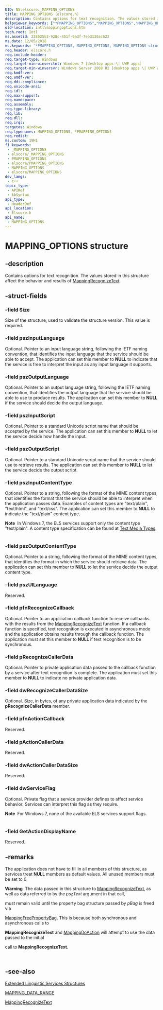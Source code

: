 ```yaml
---
UID: NS:elscore._MAPPING_OPTIONS
title: MAPPING_OPTIONS (elscore.h)
description: Contains options for text recognition. The values stored in this structure affect the behavior and results of MappingRecognizeText.
helpviewer_keywords: ["*PMAPPING_OPTIONS","MAPPING_OPTIONS","MAPPING_OPTIONS structure [Internationalization for Windows Applications]","PMAPPING_OPTIONS","PMAPPING_OPTIONS structure pointer [Internationalization for Windows Applications]","elscore/MAPPING_OPTIONS","elscore/PMAPPING_OPTIONS","intl.mappingoptions"]
old-location: intl\mappingoptions.htm
tech.root: Intl
ms.assetid: 228625b3-928c-451f-9a3f-7eb3130ac622
ms.date: 12/05/2018
ms.keywords: '*PMAPPING_OPTIONS, MAPPING_OPTIONS, MAPPING_OPTIONS structure [Internationalization for Windows Applications], PMAPPING_OPTIONS, PMAPPING_OPTIONS structure pointer [Internationalization for Windows Applications], elscore/MAPPING_OPTIONS, elscore/PMAPPING_OPTIONS, intl.mappingoptions'
req.header: elscore.h
req.include-header: 
req.target-type: Windows
req.target-min-winverclnt: Windows 7 [desktop apps \| UWP apps]
req.target-min-winversvr: Windows Server 2008 R2 [desktop apps \| UWP apps]
req.kmdf-ver: 
req.umdf-ver: 
req.ddi-compliance: 
req.unicode-ansi: 
req.idl: 
req.max-support: 
req.namespace: 
req.assembly: 
req.type-library: 
req.lib: 
req.dll: 
req.irql: 
targetos: Windows
req.typenames: MAPPING_OPTIONS, *PMAPPING_OPTIONS
req.redist: 
ms.custom: 19H1
f1_keywords:
 - _MAPPING_OPTIONS
 - elscore/_MAPPING_OPTIONS
 - PMAPPING_OPTIONS
 - elscore/PMAPPING_OPTIONS
 - MAPPING_OPTIONS
 - elscore/MAPPING_OPTIONS
dev_langs:
 - c++
topic_type:
 - APIRef
 - kbSyntax
api_type:
 - HeaderDef
api_location:
 - Elscore.h
api_name:
 - MAPPING_OPTIONS
---
```


# MAPPING_OPTIONS structure


## -description

Contains options for text recognition. The values stored in this structure affect the behavior and results of <a href="/windows/desktop/api/elscore/nf-elscore-mappingrecognizetext">MappingRecognizeText</a>.

## -struct-fields

### -field Size

Size of the structure, used to validate the structure version. This value is required.

### -field pszInputLanguage

Optional. Pointer to an input language string, following the IETF naming convention, that identifies the input language that the service should be able to accept. The application can set this member to <b>NULL</b> to indicate that the service is free to interpret the input as any input language it supports.

### -field pszOutputLanguage

Optional. Pointer to an output language string, following the IETF naming convention, that identifies the output language that the service should be able to use to produce results. The application can set this member to <b>NULL</b> if the service should decide the output language.

### -field pszInputScript

Optional. Pointer to a standard Unicode script name that should be accepted by the service. The application can set this member to <b>NULL</b> to let the service decide how handle the input.

### -field pszOutputScript

Optional. Pointer to a standard Unicode script name that the service should use to retrieve results. The application can set this member to <b>NULL</b> to let the service decide the output script.

### -field pszInputContentType

Optional. Pointer to a string, following the format of the MIME content types, that identifies the format that the service should be able to interpret when the application passes data. Examples of content types are "text/plain", "text/html", and "text/css". The application can set this member to <b>NULL</b> to indicate the "text/plain" content type. 

<div class="alert"><b>Note</b>  In Windows 7, the ELS services support only the content type "text/plain". A content type specification can be found at <a href="https://www.iana.org/assignments/media-types/text">Text Media Types</a>.</div>
<div> </div>

### -field pszOutputContentType

Optional. Pointer to a string, following the format of the MIME content types, that identifies the format in which the service should retrieve data. The application can set this member to <b>NULL</b> to let the service decide the output content type.

### -field pszUILanguage

Reserved.

### -field pfnRecognizeCallback

Optional. Pointer to an application callback function to receive callbacks with the results from the <a href="/windows/desktop/api/elscore/nf-elscore-mappingrecognizetext">MappingRecognizeText</a> function. If a callback function is specified, text recognition is executed in asynchronous mode and the application obtains results through the callback function. The application must set this member to <b>NULL</b> if text recognition is to be synchronous.

### -field pRecognizeCallerData

Optional. Pointer to private application data passed to the callback function by a service after text recognition is complete. The application must set this member to <b>NULL</b> to indicate no private application data.

### -field dwRecognizeCallerDataSize

Optional. Size, in bytes, of any private application data indicated by the <b>pRecognizeCallerData</b> member.

### -field pfnActionCallback

Reserved.

### -field pActionCallerData

Reserved.

### -field dwActionCallerDataSize

Reserved.

### -field dwServiceFlag

Optional. Private flag that a service provider defines to affect service behavior. Services can interpret this flag as they require.

<div class="alert"><b>Note</b>  For Windows 7, none of the available ELS services support flags.</div>
<div> </div>

### -field GetActionDisplayName

Reserved.

## -remarks

The application does not have to fill in all members of this structure, as services treat <b>NULL</b> members as default values. All unused members must be set to 0.

<div class="alert"><b>Warning</b>  The data passed in this structure to <a href="/windows/desktop/api/elscore/nf-elscore-mappingrecognizetext">MappingRecognizeText</a>, as well as data referred to by the <i>pszText</i> argument in that call, 

must remain valid until the property bag structure passed by <i>pBag</i> is freed via 

<a href="/windows/desktop/api/elscore/nf-elscore-mappingfreepropertybag">MappingFreePropertyBag</a>. This is because both synchronous and asynchronous calls to 

<b>MappingRecognizeText</b> and <a href="/windows/desktop/api/elscore/nf-elscore-mappingdoaction">MappingDoAction</a> will attempt to use the data passed to the initial 

call to <b>MappingRecognizeText</b>.</div>
<div> </div>

## -see-also

<a href="/windows/desktop/Intl/extended-linguistic-services-structures">Extended Linguistic Services Structures</a>



<a href="/windows/desktop/api/elscore/ns-elscore-mapping_data_range">MAPPING_DATA_RANGE</a>



<a href="/windows/desktop/api/elscore/nf-elscore-mappingrecognizetext">MappingRecognizeText</a>
